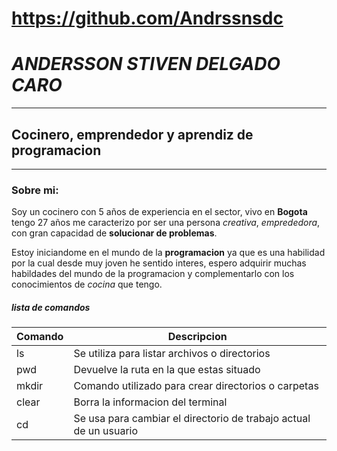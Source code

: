 # https://github.com/Andrssnsdc

#	*_ANDERSSON STIVEN DELGADO CARO_*	
__________________________________________
##	**Cocinero, emprendedor y aprendiz de programacion**
*********************************
### Sobre mi:

Soy un cocinero con 5 años de experiencia en el sector, vivo en **Bogota**
tengo 27 años me caracterizo por ser una persona *creativa*, *emprededora*, 
con gran capacidad de **solucionar de problemas**.

Estoy iniciandome en el mundo de la **programacion** ya que es una habilidad 
por la cual desde muy joven he sentido interes, espero adquirir muchas habildades 
del mundo de la programacion y complementarlo con los conocimientos de *cocina* que tengo.

##### lista de comandos 
  

| Comando           | Descripcion                                                          | 
|-------------------|----------------------------------------------------------------------|
| ls                | Se utiliza para listar archivos o directorios                        | 
| pwd               | Devuelve la ruta en la que estas situado                             | 
| mkdir             | Comando utilizado para crear directorios o carpetas                  | 
| clear             | Borra la informacion del terminal                                    |
| cd                | Se usa para cambiar el directorio de trabajo actual de un usuario    |    

